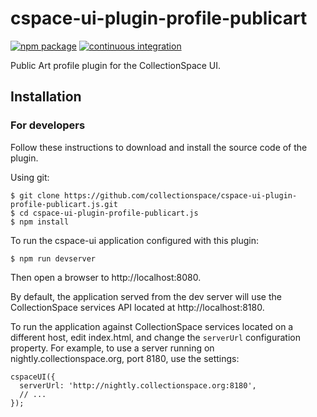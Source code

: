 # cspace-ui-plugin-profile-publicart

[![npm package](https://img.shields.io/npm/v/cspace-ui-plugin-profile-publicart.svg)](https://www.npmjs.com/package/cspace-ui-plugin-profile-publicart)
[![continuous integration](https://github.com/collectionspace/cspace-ui-plugin-profile-publicart.js/actions/workflows/ci-js.yml/badge.svg?branch=master&event=push)](https://github.com/collectionspace/cspace-ui-plugin-profile-publicart.js/actions/workflows/ci-js.yml)

Public Art profile plugin for the CollectionSpace UI.

## Installation

### For developers

Follow these instructions to download and install the source code of the plugin.

Using git:

```
$ git clone https://github.com/collectionspace/cspace-ui-plugin-profile-publicart.js.git
$ cd cspace-ui-plugin-profile-publicart.js
$ npm install
```

To run the cspace-ui application configured with this plugin:

```
$ npm run devserver
```

Then open a browser to http://localhost:8080.

By default, the application served from the dev server will use the CollectionSpace services API
located at http://localhost:8180.

To run the application against CollectionSpace services located on a different host, edit
index.html, and change the `serverUrl` configuration property. For example, to use a server running
on nightly.collectionspace.org, port 8180, use the settings:

```
cspaceUI({
  serverUrl: 'http://nightly.collectionspace.org:8180',
  // ...
});
```
